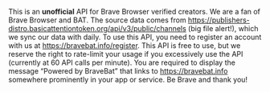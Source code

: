 This is an **unofficial** API for Brave Browser verified creators. We are a fan of Brave Browser and BAT. The source data comes from https://publishers-distro.basicattentiontoken.org/api/v3/public/channels (big file alert!), which we sync our data with daily. To use this API, you need to register an account with us at https://bravebat.info/register. This API is free to use, but we reserve the right to rate-limit your usage if you excessively use the API (currently at 60 API calls per minute). You are required to display the message “Powered by BraveBat” that links to https://bravebat.info somewhere prominently in your app or service. Be Brave and thank you!